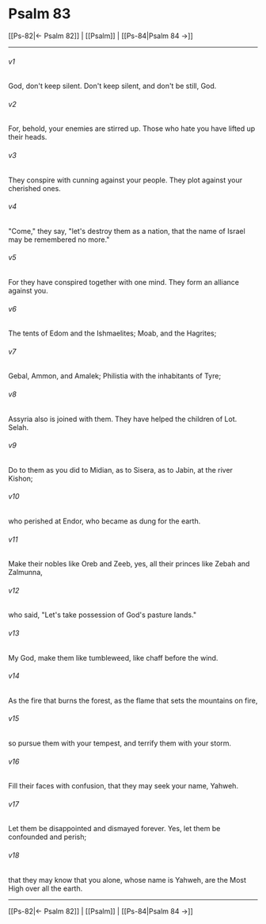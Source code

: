 # Psalm 83

[[Ps-82|← Psalm 82]] | [[Psalm]] | [[Ps-84|Psalm 84 →]]
***



###### v1 
God, don't keep silent. Don't keep silent, and don't be still, God. 

###### v2 
For, behold, your enemies are stirred up. Those who hate you have lifted up their heads. 

###### v3 
They conspire with cunning against your people. They plot against your cherished ones. 

###### v4 
"Come," they say, "let's destroy them as a nation, that the name of Israel may be remembered no more." 

###### v5 
For they have conspired together with one mind. They form an alliance against you. 

###### v6 
The tents of Edom and the Ishmaelites; Moab, and the Hagrites; 

###### v7 
Gebal, Ammon, and Amalek; Philistia with the inhabitants of Tyre; 

###### v8 
Assyria also is joined with them. They have helped the children of Lot. Selah. 

###### v9 
Do to them as you did to Midian, as to Sisera, as to Jabin, at the river Kishon; 

###### v10 
who perished at Endor, who became as dung for the earth. 

###### v11 
Make their nobles like Oreb and Zeeb, yes, all their princes like Zebah and Zalmunna, 

###### v12 
who said, "Let's take possession of God's pasture lands." 

###### v13 
My God, make them like tumbleweed, like chaff before the wind. 

###### v14 
As the fire that burns the forest, as the flame that sets the mountains on fire, 

###### v15 
so pursue them with your tempest, and terrify them with your storm. 

###### v16 
Fill their faces with confusion, that they may seek your name, Yahweh. 

###### v17 
Let them be disappointed and dismayed forever. Yes, let them be confounded and perish; 

###### v18 
that they may know that you alone, whose name is Yahweh, are the Most High over all the earth.

***
[[Ps-82|← Psalm 82]] | [[Psalm]] | [[Ps-84|Psalm 84 →]]

